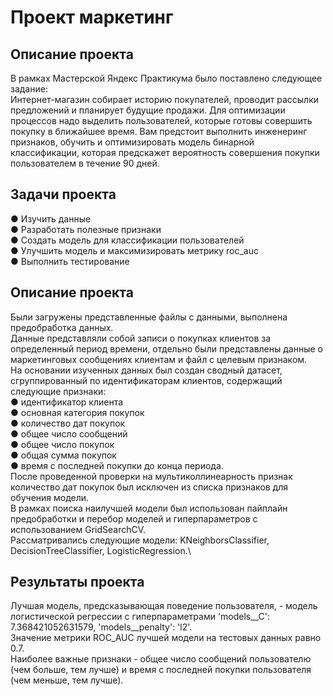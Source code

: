 # Проект маркетинг
## Описание проекта
В рамках Мастерской Яндекс Практикума было поставлено  следующее задание:\
Интернет-магазин собирает историю покупателей, проводит рассылки предложений и планирует будущие продажи. 
Для оптимизации процессов надо выделить пользователей, которые готовы совершить покупку в ближайшее время.
Вам предстоит выполнить инженеринг признаков, обучить и оптимизировать модель бинарной классификации, которая предскажет вероятность совершения покупки пользователем в течение 90 дней.
## Задачи проекта
 ● Изучить данные\
 ● Разработать полезные признаки\
 ● Создать модель для классификации пользователей\
 ● Улучшить модель и максимизировать метрику roc_auc\
 ● Выполнить тестирование
## Описание проекта
Были загружены представленные файлы с данными, выполнена предобработка данных.\
Данные представляли собой записи о покупках клиентов за определенный период времени, отдельно были представлены данные о маркетинговых сообщениях клиентам и файл с целевым признаком.\
На основании изученных данных был создан сводный датасет, сгруппированный по идентификаторам клиентов, содержащий следующие признаки:\
● идентификатор клиента\
● основная категория покупок\
● количество дат покупок\
● общее число сообщений\
● общее число покупок\
● общая сумма покупок\
● время с последней покупки до конца периода.\
После проведенной проверки на мультиколлинеарность признак количество дат покупок был исключен из списка признаков для обучения модели.\
В рамках поиска наилучшей модели был использован пайплайн предобработки и перебор моделей и гиперпараметров с использованием GridSearchCV.\
Рассматривались следующие модели: KNeighborsClassifier, DecisionTreeClassifier, LogisticRegression.\
## Результаты проекта
Лучшая модель, предсказывающая поведение пользователя, - модель логистической регрессии с гиперпараметрами 'models__C': 7.368421052631579, 'models__penalty': 'l2'. \
Значение метрики ROC_AUC лучшей модели на тестовых данных равно 0.7.\
Наиболее важные признаки - общее число сообщений пользователю (чем больше, тем лучше) и время с последней покупки пользователя (чем меньше, тем лучше).

